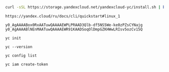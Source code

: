 
```bash
curl -sSL https://storage.yandexcloud.net/yandexcloud-yc/install.sh | bash
```

```
https://yandex.cloud/ru/docs/cli/quickstart#linux_1
```

```
y0_AgAAAABox0RxAATuwQAAAAEWPLPRAAD3Qlb-df5NS5We-ke0zPZsCYNajg
y0_AgAAAABlNEnMAATuwQAAAAEWR91KAADSoqOlDmpGZKHWwLRIsv5ozCv15Q
```

```
yc init
```

```
yc --version
```

```
yc config list
```

```
yc iam create-token
```
